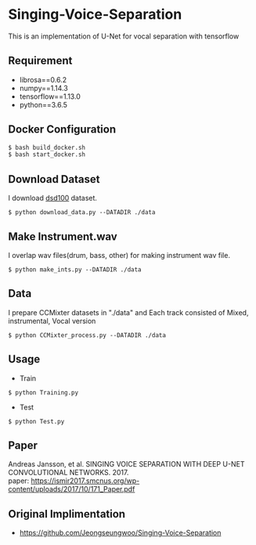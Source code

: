 # Singing-Voice-Separation
This is an implementation of U-Net for vocal separation with tensorflow

## Requirement
- librosa==0.6.2
- numpy==1.14.3
- tensorflow==1.13.0
- python==3.6.5

## Docker Configuration

```bash
$ bash build_docker.sh
$ bash start_docker.sh
```

## Download Dataset
I download [dsd100](https://sigsep.github.io/datasets/dsd100.html) dataset.
<pre><code>$ python download_data.py --DATADIR ./data </code></pre>

## Make Instrument.wav
I overlap wav files(drum, bass, other) for making instrument wav file.
<pre><code>$ python make_ints.py --DATADIR ./data </code></pre>

## Data
I prepare CCMixter datasets in "./data" and Each track consisted of Mixed, instrumental, Vocal version
<pre><code>$ python CCMixter_process.py --DATADIR ./data </code></pre>

## Usage
- Train
<pre><code>$ python Training.py</code></pre>
- Test
<pre><code>$ python Test.py</code></pre>

## Paper
Andreas Jansson, et al. SINGING VOICE SEPARATION WITH DEEP U-NET CONVOLUTIONAL NETWORKS. 2017. <br> paper: https://ismir2017.smcnus.org/wp-content/uploads/2017/10/171_Paper.pdf

## Original Implimentation
* https://github.com/Jeongseungwoo/Singing-Voice-Separation
